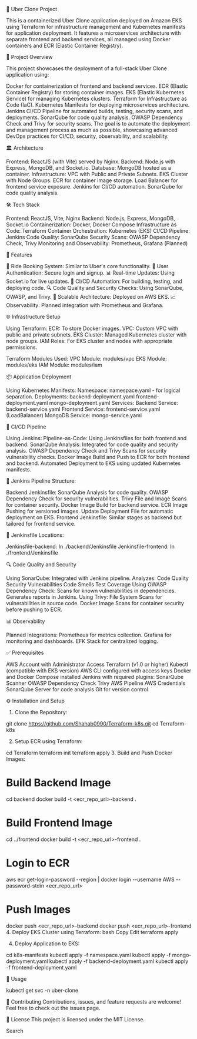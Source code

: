 🚖 Uber Clone Project

This is a containerized Uber Clone application deployed on Amazon EKS using Terraform for infrastructure management and Kubernetes manifests for application deployment. It features a microservices architecture with separate frontend and backend services, all managed using Docker containers and ECR (Elastic Container Registry).

🎯 Project Overview

This project showcases the deployment of a full-stack Uber Clone application using:

Docker for containerization of frontend and backend services.
ECR (Elastic Container Registry) for storing container images.
EKS (Elastic Kubernetes Service) for managing Kubernetes clusters.
Terraform for Infrastructure as Code (IaC).
Kubernetes Manifests for deploying microservices architecture.
Jenkins CI/CD Pipeline for automated builds, testing, security scans, and deployments.
SonarQube for code quality analysis.
OWASP Dependency Check and Trivy for security scans.
The goal is to automate the deployment and management process as much as possible, showcasing advanced DevOps practices for CI/CD, security, observability, and scalability.

🏛️ Architecture

Frontend: ReactJS (with Vite) served by Nginx.
Backend: Node.js with Express, MongoDB, and Socket.io.
Database: MongoDB hosted as a container.
Infrastructure:
VPC with Public and Private Subnets.
EKS Cluster with Node Groups.
ECR for container image storage.
Load Balancer for frontend service exposure.
Jenkins for CI/CD automation.
SonarQube for code quality analysis.


🛠️ Tech Stack

Frontend: ReactJS, Vite, Nginx
Backend: Node.js, Express, MongoDB, Socket.io
Containerization: Docker, Docker Compose
Infrastructure as Code: Terraform
Container Orchestration: Kubernetes (EKS)
CI/CD Pipeline: Jenkins
Code Quality: SonarQube
Security Scans: OWASP Dependency Check, Trivy
Monitoring and Observability: Prometheus, Grafana (Planned)

🚀 Features

🚗 Ride Booking System: Similar to Uber's core functionality.
🔑 User Authentication: Secure login and signup.
📊 Real-time Updates: Using Socket.io for live updates.
🔄 CI/CD Automation: For building, testing, and deploying code.
🔍 Code Quality and Security Checks: Using SonarQube, OWASP, and Trivy.
📡 Scalable Architecture: Deployed on AWS EKS.
📈 Observability: Planned integration with Prometheus and Grafana.


🌐 Infrastructure Setup

Using Terraform:
ECR: To store Docker images.
VPC: Custom VPC with public and private subnets.
EKS Cluster: Managed Kubernetes cluster with node groups.
IAM Roles: For EKS cluster and nodes with appropriate permissions.

Terraform Modules Used:
VPC Module: modules/vpc
EKS Module: modules/eks
IAM Module: modules/iam

📦 Application Deployment

Using Kubernetes Manifests:
Namespace: namespace.yaml - for logical separation.
Deployments:
backend-deployment.yaml
frontend-deployment.yaml
mongo-deployment.yaml
Services:
Backend Service: backend-service.yaml
Frontend Service: frontend-service.yaml (LoadBalancer)
MongoDB Service: mongo-service.yaml

🔄 CI/CD Pipeline

Using Jenkins:
Pipeline-as-Code: Using Jenkinsfiles for both frontend and backend.
SonarQube Analysis: Integrated for code quality and security analysis.
OWASP Dependency Check and Trivy Scans for security vulnerability checks.
Docker Image Build and Push to ECR for both frontend and backend.
Automated Deployment to EKS using updated Kubernetes manifests.

📁 Jenkins Pipeline Structure:

Backend Jenkinsfile:
SonarQube Analysis for code quality.
OWASP Dependency Check for security vulnerabilities.
Trivy File and Image Scans for container security.
Docker Image Build for backend service.
ECR Image Pushing for versioned images.
Update Deployment File for automatic deployment on EKS.
Frontend Jenkinsfile:
Similar stages as backend but tailored for frontend service.

📂 Jenkinsfile Locations:

Jenkinsfile-backend: In ./backend/Jenkinsfile
Jenkinsfile-frontend: In ./frontend/Jenkinsfile

🔍 Code Quality and Security

Using SonarQube:
Integrated with Jenkins pipeline.
Analyzes:
Code Quality
Security Vulnerabilities
Code Smells
Test Coverage
Using OWASP Dependency Check:
Scans for known vulnerabilities in dependencies.
Generates reports in Jenkins.
Using Trivy:
File System Scans for vulnerabilities in source code.
Docker Image Scans for container security before pushing to ECR.

📊 Observability

Planned Integrations:
Prometheus for metrics collection.
Grafana for monitoring and dashboards.
EFK Stack for centralized logging.

✅ Prerequisites

AWS Account with Administrator Access
Terraform (v1.0 or higher)
Kubectl (compatible with EKS version)
AWS CLI configured with access keys
Docker and Docker Compose installed
Jenkins with required plugins:
SonarQube Scanner
OWASP Dependency Check
Trivy
AWS Pipeline
AWS Credentials
SonarQube Server for code analysis
Git for version control

⚙️ Installation and Setup

1. Clone the Repository:

git clone https://github.com/Shahab0990/Terraform-k8s.git
cd Terraform-k8s

2. Setup ECR using Terraform:

cd Terraform
terraform init
terraform apply
3. Build and Push Docker Images:

# Build Backend Image
cd backend
docker build -t <ecr_repo_url>-backend .

# Build Frontend Image
cd ../frontend
docker build -t <ecr_repo_url>-frontend .

# Login to ECR
aws ecr get-login-password --region <region> | docker login --username AWS --password-stdin <ecr_repo_url>

# Push Images
docker push <ecr_repo_url>-backend
docker push <ecr_repo_url>-frontend
4. Deploy EKS Cluster using Terraform:
bash
Copy
Edit
terraform apply

4. Deploy Application to EKS:


cd k8s-manifests
kubectl apply -f namespace.yaml
kubectl apply -f mongo-deployment.yaml
kubectl apply -f backend-deployment.yaml
kubectl apply -f frontend-deployment.yaml

🚀 Usage

kubectl get svc -n uber-clone

🤝 Contributing
Contributions, issues, and feature requests are welcome! Feel free to check out the issues page.

📄 License
This project is licensed under the MIT License.













Search



